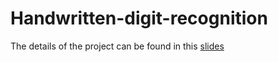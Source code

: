 # Handwritten-digit-recognition
The details of the project can be found in this <a href="https://saarland-informatics-campus.de/en/"> slides </a> 
